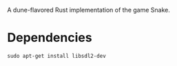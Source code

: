 A dune-flavored Rust implementation of the game Snake.

# Dependencies
`sudo apt-get install libsdl2-dev`
